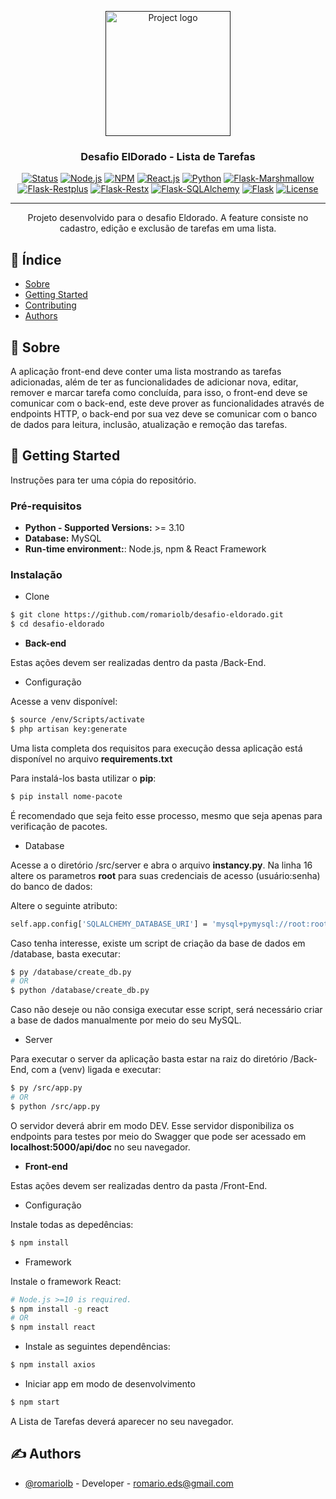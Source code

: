 <p align="center">
  <a href="" rel="noopener">
 <img width=200px height=200px src="https://i.imgur.com/6wj0hh6.jpg" alt="Project logo"></a>
</p>

<h3 align="center">Desafio ElDorado - Lista de Tarefas</h3>

<div align="center">

[![Status](https://img.shields.io/badge/status-active-success.svg)]()
[![Node.js](https://img.shields.io/badge/node-16.13.0-green)](https://nodejs.org/en/)
[![NPM](https://img.shields.io/badge/npm-7.5.4-green)](https://nodejs.org/en/)
[![React.js](https://img.shields.io/badge/react-17.0.2-green)](https://pt-br.reactjs.org/)
[![Python](https://img.shields.io/badge/python-3.10-blue)](https://www.python.org/downloads/)
[![Flask-Marshmallow](https://img.shields.io/badge/flask--marshmallow-0.14.0-blue)](https://flask-marshmallow.readthedocs.io/en/latest/)
[![Flask-Restplus](https://img.shields.io/badge/flask--restplus-0.13.0-blue)](https://flask-restplus.readthedocs.io/en/stable/installation.html)
[![Flask-Restx](https://img.shields.io/badge/flask--restx-0.5.1-blue)](https://flask-restx.readthedocs.io/en/latest/)
[![Flask-SQLAlchemy](https://img.shields.io/badge/flask--sqlalchemy-2.x-blue)](https://flask-sqlalchemy.palletsprojects.com/en/2.x/)
[![Flask](https://img.shields.io/badge/flask-2.0.x-blue)](https://flask.palletsprojects.com/en/2.0.x/)
[![License](https://img.shields.io/badge/license-MIT-blue.svg)](/LICENSE)


</div>

---

<p align="center"> Projeto desenvolvido para o desafio Eldorado. A feature consiste no cadastro, edição e exclusão de tarefas em uma lista.
    <br> 
</p>

## 📝 Índice

- [Sobre](#about)
- [Getting Started](#getting_started)
- [Contributing](../CONTRIBUTING.md)
- [Authors](#authors)

## 🧐 Sobre <a name = "about"></a>

A aplicação front-end deve conter uma lista mostrando as tarefas adicionadas, além de ter as funcionalidades de adicionar nova, editar, remover e marcar tarefa como concluída, para isso, o front-end deve se comunicar com o back-end, este deve prover as funcionalidades através de endpoints HTTP, o back-end por sua vez deve se comunicar com o banco de dados para leitura, inclusão, atualização e remoção das tarefas.

## 🏁 Getting Started <a name = "getting_started"></a>

Instruções para ter uma cópia do repositório.

### Pré-requisitos

-   **Python - Supported Versions:** >= 3.10
-   **Database:** MySQL
-   **Run-time environment:**: Node.js, npm & React Framework

### Instalação

- Clone

```bash
$ git clone https://github.com/romariolb/desafio-eldorado.git
$ cd desafio-eldorado
```

-   **Back-end**

Estas ações devem ser realizadas dentro da pasta /Back-End.

- Configuração

Acesse a venv disponível:

```bash
$ source /env/Scripts/activate
$ php artisan key:generate
```

Uma lista completa dos requisitos para execução dessa aplicação está disponível no arquivo
**requirements.txt**

Para instalá-los basta utilizar o **pip**:

```bash
$ pip install nome-pacote
```
É recomendado que seja feito esse processo, mesmo que seja apenas para verificação de pacotes.

- Database

Acesse a o diretório /src/server e abra o arquivo **instancy.py**. 
Na linha 16 altere os parametros **root** para suas credenciais de acesso (usuário:senha) do banco de dados:

Altere o seguinte atributo:

```bash
self.app.config['SQLALCHEMY_DATABASE_URI'] = 'mysql+pymysql://root:root@localhost/desafio'
```

Caso tenha interesse, existe um script de criação da base de dados em /database, basta executar:

```bash
$ py /database/create_db.py
# OR
$ python /database/create_db.py
```

Caso não deseje ou não consiga executar esse script, será necessário criar a base de dados manualmente por meio do seu MySQL.

- Server

Para executar o server da aplicação basta estar na raiz do diretório /Back-End, com a (venv) ligada e executar:

```bash
$ py /src/app.py
# OR
$ python /src/app.py
```

O servidor deverá abrir em modo DEV. Esse servidor disponibiliza os endpoints para testes por meio do Swagger 
que pode ser acessado em **localhost:5000/api/doc** no seu navegador.

-   **Front-end**

Estas ações devem ser realizadas dentro da pasta /Front-End.

- Configuração

Instale todas as depedências:

```bash
$ npm install
```

- Framework

Instale o framework React:

```bash
# Node.js >=10 is required.
$ npm install -g react
# OR
$ npm install react
```

- Instale as seguintes dependências:

```bash
$ npm install axios
```

- Iniciar app em modo de desenvolvimento

```bash
$ npm start
```

A Lista de Tarefas deverá aparecer no seu navegador.

## ✍️ Authors <a name = "authors"></a>

- [@romariolb](https://github.com/romariolb) - Developer - romario.eds@gmail.com
